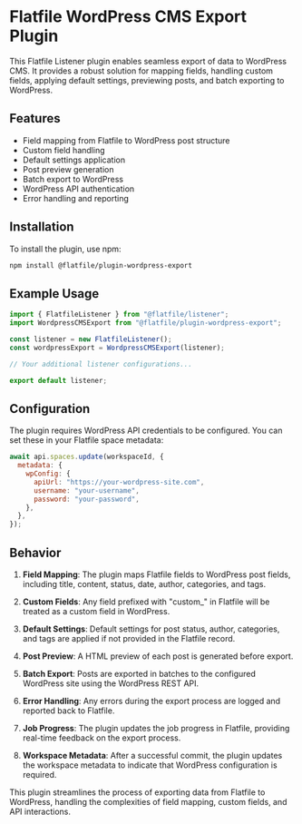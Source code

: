 # Flatfile WordPress CMS Export Plugin

This Flatfile Listener plugin enables seamless export of data to WordPress CMS. It provides a robust solution for mapping fields, handling custom fields, applying default settings, previewing posts, and batch exporting to WordPress.

## Features

- Field mapping from Flatfile to WordPress post structure
- Custom field handling
- Default settings application
- Post preview generation
- Batch export to WordPress
- WordPress API authentication
- Error handling and reporting

## Installation

To install the plugin, use npm:

```bash
npm install @flatfile/plugin-wordpress-export
```

## Example Usage

```javascript
import { FlatfileListener } from "@flatfile/listener";
import WordpressCMSExport from "@flatfile/plugin-wordpress-export";

const listener = new FlatfileListener();
const wordpressExport = WordpressCMSExport(listener);

// Your additional listener configurations...

export default listener;
```

## Configuration

The plugin requires WordPress API credentials to be configured. You can set these in your Flatfile space metadata:

```javascript
await api.spaces.update(workspaceId, {
  metadata: {
    wpConfig: {
      apiUrl: "https://your-wordpress-site.com",
      username: "your-username",
      password: "your-password",
    },
  },
});
```

## Behavior

1. **Field Mapping**: The plugin maps Flatfile fields to WordPress post fields, including title, content, status, date, author, categories, and tags.

2. **Custom Fields**: Any field prefixed with "custom_" in Flatfile will be treated as a custom field in WordPress.

3. **Default Settings**: Default settings for post status, author, categories, and tags are applied if not provided in the Flatfile record.

4. **Post Preview**: A HTML preview of each post is generated before export.

5. **Batch Export**: Posts are exported in batches to the configured WordPress site using the WordPress REST API.

6. **Error Handling**: Any errors during the export process are logged and reported back to Flatfile.

7. **Job Progress**: The plugin updates the job progress in Flatfile, providing real-time feedback on the export process.

8. **Workspace Metadata**: After a successful commit, the plugin updates the workspace metadata to indicate that WordPress configuration is required.

This plugin streamlines the process of exporting data from Flatfile to WordPress, handling the complexities of field mapping, custom fields, and API interactions.